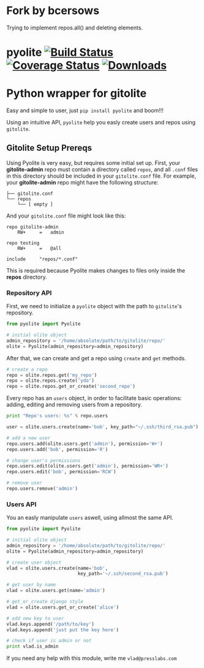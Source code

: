 # Fork by bcersows
Trying to implement repos.all() and deleting elements.

pyolite [![Build Status](https://travis-ci.org/PressLabs/pyolite.svg?branch=master)](https://travis-ci.org/PressLabs/pyolite) [![Coverage Status](https://coveralls.io/repos/PressLabs/pyolite/badge.png)](https://coveralls.io/r/PressLabs/pyolite) [![Downloads](https://pypip.in/d/pyolite/badge.png)](https://crate.io/packages/pyolite/)
=======
# Python wrapper for gitolite

Easy and simple to user, just `pip install pyolite` and boom!!!

Using an intuitive API, `pyolite` help you easly create users and repos using `gitolite`.

## Gitolite Setup Prereqs

Using Pyolite is very easy, but requires some initial set up. First, your **gitolite-admin** repo must contain a directory called `repos`, and all `.conf` files in this directory should be included in your `gitolite.conf` file. For example, your **gitolite-admin** repo might have the following structure:

```
├── gitolite.conf
└── repos
    └── [ empty ]
```

And your `gitolite.conf` file might look like this:

```
repo gitolite-admin
    RW+     =   admin

repo testing
    RW+     =   @all

include	    "repos/*.conf"
```

This is required because Pyolite makes changes to files only inside the **repos** directory.

### Repository API

First, we need to initialize a `pyolite` object with the path to `gitolite`'s repository.
```python
from pyolite import Pyolite

# initial olite object
admin_repository = '/home/absolute/path/to/gitolite/repo/'
olite = Pyolite(admin_repository=admin_repository)
```

After that, we can create and get a repo using `create` and `get` methods.
```python
# create a repo
repo = olite.repos.get('my_repo')
repo = olite.repos.create('ydo')
repo = olite.repos.get_or_create('second_repo')
```

Every repo has an `users` object, in order to facilitate basic operations: adding, editing and removing users from a repository.
```python
print "Repo's users: %s" % repo.users

user = olite.users.create(name='bob', key_path="~/.ssh/third_rsa.pub")

# add a new user
repo.users.add(olite.users.get('admin'), permission='W+')
repo.users.add('bob', permission='R')

# change user's permissions
repo.users.edit(olite.users.get('admin'), permission='WR+')
repo.users.edit('bob', permission='RCW')

# remove user
repo.users.remove('admin')
```

### Users API

You an easly manipulate `users` aswell, using allmost the same API.

```python
from pyolite import Pyolite

# initial olite object
admin_repository = '/home/absolute/path/to/gitolite/repo/'
olite = Pyolite(admin_repository=admin_repository)

# create user object
vlad = olite.users.create(name='bob',
                          key_path='~/.ssh/second_rsa.pub')

# get user by name
vlad = olite.users.get(name='admin')

# get_or_create django style
vlad = olite.users.get_or_create('alice')

# add new key to user
vlad.keys.append('/path/to/key')
vlad.keys.append('just put the key here')

# check if user is admin or not
print vlad.is_admin
```

If you need any help with this module, write me `vlad@presslabs.com`
